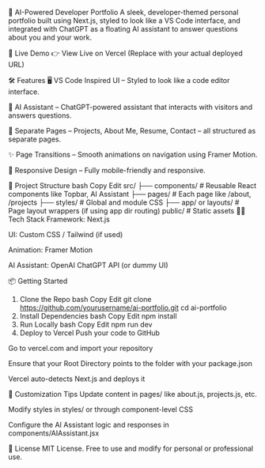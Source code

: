 🧠 AI-Powered Developer Portfolio
A sleek, developer-themed personal portfolio built using Next.js, styled to look like a VS Code interface, and integrated with ChatGPT as a floating AI assistant to answer questions about you and your work.

<!-- Replace with your screenshot path if available -->

🚀 Live Demo
👉 View Live on Vercel
(Replace with your actual deployed URL)

🛠 Features
🖥️ VS Code Inspired UI – Styled to look like a code editor interface.

🤖 AI Assistant – ChatGPT-powered assistant that interacts with visitors and answers questions.

📄 Separate Pages – Projects, About Me, Resume, Contact – all structured as separate pages.

✨ Page Transitions – Smooth animations on navigation using Framer Motion.

🎨 Responsive Design – Fully mobile-friendly and responsive.

📁 Project Structure
bash
Copy
Edit
src/
├── components/       # Reusable React components like Topbar, AI Assistant
├── pages/            # Each page like /about, /projects
├── styles/           # Global and module CSS
├── app/ or layouts/  # Page layout wrappers (if using app dir routing)
public/               # Static assets
🧑‍💻 Tech Stack
Framework: Next.js

UI: Custom CSS / Tailwind (if used)

Animation: Framer Motion

AI Assistant: OpenAI ChatGPT API (or dummy UI)

📦 Getting Started
1. Clone the Repo
bash
Copy
Edit
git clone https://github.com/yourusername/ai-portfolio.git
cd ai-portfolio
2. Install Dependencies
bash
Copy
Edit
npm install
3. Run Locally
bash
Copy
Edit
npm run dev
4. Deploy to Vercel
Push your code to GitHub

Go to vercel.com and import your repository

Ensure that your Root Directory points to the folder with your package.json

Vercel auto-detects Next.js and deploys it

📌 Customization Tips
Update content in pages/ like about.js, projects.js, etc.

Modify styles in styles/ or through component-level CSS

Configure the AI Assistant logic and responses in components/AIAssistant.jsx

📄 License
MIT License.
Free to use and modify for personal or professional use.
